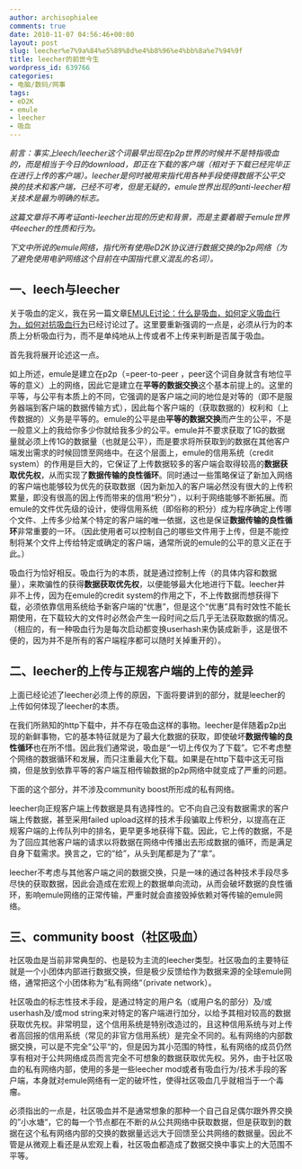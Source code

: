```yaml
---
author: archisophialee
comments: true
date: 2010-11-07 04:56:46+00:00
layout: post
slug: leecher%e7%9a%84%e5%89%8d%e4%b8%96%e4%bb%8a%e7%94%9f
title: leecher的前世今生
wordpress_id: 639766
categories:
- 电脑/数码/网事
tags:
- eD2K
- emule
- leecher
- 吸血
---
```


_前言：事实上leech/leecher这个词最早出现在p2p世界的时候并不是特指吸血的，而是相当于今日的download，即正在下载的客户端（相对于下载已经完毕正在进行上传的客户端）。leecher是何时被用来指代用各种手段使得数据不公平交换的技术和客户端，已经不可考，但是无疑的，emule世界出现的anti-leecher相关技术是最为明确的标志。_




_这篇文章将不再考证anti-leecher出现的历史和背景，而是主要着眼于emule世界中leecher的性质和行为。_




_下文中所说的emule网络，指代所有使用eD2K协议进行数据交换的p2p网络（为了避免使用电驴网络这个目前在中国指代意义混乱的名词）。_




## 一、leech与leecher




关于吸血的定义，我在另一篇文章[EMULE讨论：什么是吸血，如何定义吸血行为，如何对抗吸血行为](http://archiheart.info/archives/639573)已经讨论过了。这里要重新强调的一点是，必须从行为的本质上分析吸血行为，而不是单纯地从上传或者不上传来判断是否属于吸血。




首先我将展开论述这一点。




如上所述，emule是建立在p2p（=peer-to-peer ，peer这个词自身就含有地位平等的意义）上的网络，因此它是建立在**平等的数据交换**这个基本前提上的。这里的平等，与公平有本质上的不同，它强调的是客户端之间的地位是对等的（即不是服务器端到客户端的数据传输方式），因此每个客户端的（获取数据的）权利和（上传数据的）义务是平等的。emule的公平是由**平等的数据交换**而产生的公平，不是一般意义上的我给你多少你就给我多少的公平。emule并不要求获取了1G的数据量就必须上传1G的数据量（也就是公平），而是要求将所获取到的数据在其他客户端发出需求的时候回馈至网络中。在这个层面上，emule的信用系统（credit system）的作用是巨大的，它保证了上传数据较多的客户端会取得较高的**数据获取优先权**，从而实现了**数据传输的良性循环**。同时通过一些策略保证了新加入网络的客户端也能够较为优先的获取数据（因为新加入的客户端必然没有很大的上传积累量，即没有很高的因上传而带来的信用“积分”），以利于网络能够不断拓展。而emule的文件优先级的设计，使得信用系统（即俗称的积分）成为程序确定上传哪个文件、上传多少给某个特定的客户端的唯一依据，这也是保证**数据传输的良性循环**非常重要的一环。（因此使用者可以控制自己的哪些文件用于上传，但是不能控制将某个文件上传给特定或确定的客户端，通常所说的emule的公平的意义正在于此。）




吸血行为恰好相反。吸血行为的本质，就是通过控制上传（的具体内容和数据量），来欺骗性的获得**数据获取优先权**，以便能够最大化地进行下载。leecher并非不上传，因为在emule的credit system的作用之下，不上传数据而想获得下载，必须依靠信用系统给予新客户端的“优惠”，但是这个“优惠”具有时效性不能长期使用，在下载较大的文件时必然会产生一段时间之后几乎无法获取数据的情况。（相应的，有一种吸血行为是每次启动都变换userhash来伪装成新手，这是很不便的，因为并不是所有的客户端程序都可以随时关掉重开的）。







## 二、leecher的上传与正规客户端的上传的差异


上面已经论述了leecher必须上传的原因，下面将要讲到的部分，就是leecher的上传如何体现了leecher的本质。

在我们所熟知的http下载中，并不存在吸血这样的事物。leecher是伴随着p2p出现的新鲜事物，它的基本特征就是为了最大化数据的获取，即使破坏**数据传输的良性循环**也在所不惜。因此我们通常说，吸血是“一切上传仅为了下载”。它不考虑整个网络的数据循环和发展，而只注重最大化下载。如果是在http下载中这无可指摘，但是放到依靠平等的客户端互相传输数据的p2p网络中就变成了严重的问题。

下面的这个部分，并不涉及community boost所形成的私有网络。

leecher向正规客户端上传数据是具有选择性的。它不向自己没有数据需求的客户端上传数据，甚至采用failed upload这样的技术手段骗取上传积分，以提高在正规客户端的上传队列中的排名，更早更多地获得下载。因此，它上传的数据，不是为了回应其他客户端的请求以将数据在网络中传播出去形成数据的循环，而是满足自身下载需求。换言之，它的“给”，从头到尾都是为了“拿“。

leecher不考虑与其他客户端之间的数据交换，只是一味的通过各种技术手段尽多尽快的获取数据，因此会造成在宏观上的数据单向流动，从而会破坏数据的良性循环，影响emule网络的正常传输，严重时就会直接毁掉依赖对等传输的emule网络。




## 三、community boost（社区吸血）


社区吸血是当前非常典型的、也是较为主流的leecher类型。社区吸血的主要特征就是一个小团体内部进行数据交换，但是极少反馈给作为数据来源的全球emule网络，通常把这个小团体称为”私有网络“（private network）。

社区吸血的标志性技术手段，是通过特定的用户名（或用户名的部分）及/或userhash及/或mod string来对特定的客户端进行加分，以给予其相对较高的数据获取优先权。非常明显，这个信用系统是特别改造过的，且这种信用系统与对上传者高回报的信用系统（常见的非官方信用系统）是完全不同的。私有网络的内部数据交换，可以是不完全”公平“的，但是因为其小范围的特性，私有网络的成员仍然享有相对于公共网络成员而言完全不可想象的数据获取优先权。另外，由于社区吸血的私有网络内部，使用的多是一些leecher mod或者有吸血行为/技术手段的客户端，本身就对emule网络有一定的破坏性，使得社区吸血几乎就相当于一个毒瘤。

必须指出的一点是，社区吸血并不是通常想象的那种一个自己自足偶尔跟外界交换的”小水塘“，它的每一个节点都在不断的从公共网络中获取数据，但是获取到的数据在这个私有网络内部的交换的数据量远远大于回馈至公共网络的数据量。因此不管是从微观上看还是从宏观上看，社区吸血都造成了数据交换中事实上的大范围不平等。



